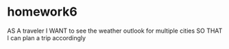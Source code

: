 # homework6
AS A traveler
I WANT to see the weather outlook for multiple cities
SO THAT I can plan a trip accordingly
